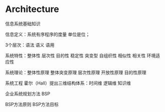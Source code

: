 # Architecture

信息系统基础知识

信息定义：系统有序程序的度量 单位是位；

3个层次：语法 语义 语用

系统特性：整体性 层次性 目的性 稳定性 突变型 自组织性 相似性 相关性 环境适应性

系统理论：整体性原理 整体突变原理 层次性原理 开放性原理 目的性原理

系统工程 霍尔（Hall）提出三维结构体系：时间维 逻辑维 知识维 

  企业系统规划方法 BSP
  
 BSP方法原则 BSP方法目标 